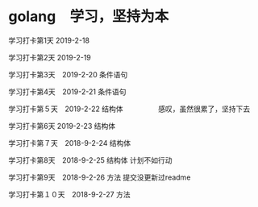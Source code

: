 # golang　学习，坚持为本

学习打卡第1天 2019-2-18

学习打卡第2天 2019-2-19

学习打卡第3天　2019-2-20   条件语句

学习打卡第4天　2019-2-21   条件语句

学习打卡第５天　2019-2-22  结构体　　　　　感叹，虽然很累了，坚持下去

学习打卡第6天	2019-2-23  结构体 

学习打卡第７天　2018-9-2-24  结构体

学习打卡第8天　2018-9-2-25  结构体  计划不如行动

学习打卡第9天　2018-9-2-26  方法  提交没更新过readme

学习打卡第１０天　2018-9-2-27 方法

